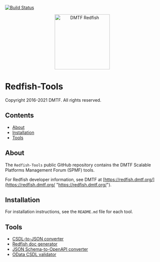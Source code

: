 [![Build Status](https://travis-ci.com/DMTF/Redfish-Tools.svg?branch=master)](https://travis-ci.com/github/DMTF/Redfish-Tools)
<p align="center">
  <img src="http://redfish.dmtf.org/sites/all/themes/dmtf2015/images/dmtf-redfish-logo.png" alt="DMTF Redfish" width=180>

# Redfish-Tools

Copyright 2016-2021 DMTF. All rights reserved.

## Contents

* [About](#about)
* [Installation](#installation)
* [Tools](#tools)

## About

The `Redfish-Tools` public GitHub repository contains the DMTF Scalable Platforms Management Forum (SPMF) tools.

For Redfish developer information, see DMTF at [https://redfish.dmtf.org/](https://redfish.dmtf.org/ "https://redfish.dmtf.org/").

## Installation

For installation instructions, see the `README.md` file for each tool.

## Tools

* [CSDL-to-JSON converter](csdl-to-json-convertor/README.md "csdl-to-json-convertor/README.md")
* [Redfish doc generator](doc-generator/README.md "doc-generator/README.md")
* [JSON Schema-to-OpenAPI converter](json-to-openapi-converter/README.md "json-to-openapi-converter/README.md")
* [OData CSDL validator](odata-csdl-validator/README.md "odata-csdl-validator/README.md")
